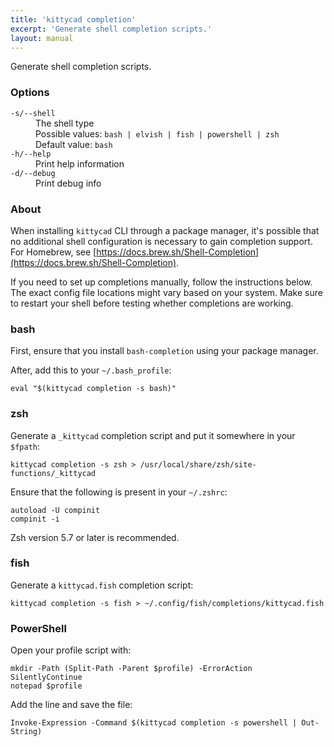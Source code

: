 ```yaml
---
title: 'kittycad completion'
excerpt: 'Generate shell completion scripts.'
layout: manual
---
```


Generate shell completion scripts.

### Options

<dl class="flags">
   <dt><code>-s/--shell</code></dt>
   <dd>The shell type<br/>Possible values: <code>bash | elvish | fish | powershell | zsh</code><br/>Default value: <code>bash</code></dd>

   <dt><code>-h/--help</code></dt>
   <dd>Print help information</dd>

   <dt><code>-d/--debug</code></dt>
   <dd>Print debug info</dd>
</dl>

### About

When installing `kittycad` CLI through a package manager, it's possible that
no additional shell configuration is necessary to gain completion support. For
Homebrew, see [https://docs.brew.sh/Shell-Completion](https://docs.brew.sh/Shell-Completion).

If you need to set up completions manually, follow the instructions below. The exact
config file locations might vary based on your system. Make sure to restart your
shell before testing whether completions are working.

### bash

First, ensure that you install `bash-completion` using your package manager.

After, add this to your `~/.bash_profile`:

```
eval "$(kittycad completion -s bash)"
```

### zsh

Generate a `_kittycad` completion script and put it somewhere in your `$fpath`:

```
kittycad completion -s zsh > /usr/local/share/zsh/site-functions/_kittycad
```

Ensure that the following is present in your `~/.zshrc`:

```
autoload -U compinit
compinit -i
```

Zsh version 5.7 or later is recommended.

### fish

Generate a `kittycad.fish` completion script:

```
kittycad completion -s fish > ~/.config/fish/completions/kittycad.fish
```

### PowerShell

Open your profile script with:

```
mkdir -Path (Split-Path -Parent $profile) -ErrorAction SilentlyContinue
notepad $profile
```

Add the line and save the file:

```
Invoke-Expression -Command $(kittycad completion -s powershell | Out-String)
```

